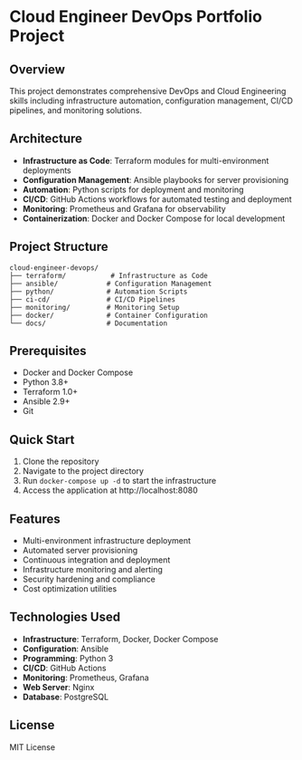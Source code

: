 # Cloud Engineer DevOps Portfolio Project

## Overview

This project demonstrates comprehensive DevOps and Cloud Engineering skills including infrastructure automation, configuration management, CI/CD pipelines, and monitoring solutions.

## Architecture

- **Infrastructure as Code**: Terraform modules for multi-environment deployments
- **Configuration Management**: Ansible playbooks for server provisioning
- **Automation**: Python scripts for deployment and monitoring
- **CI/CD**: GitHub Actions workflows for automated testing and deployment
- **Monitoring**: Prometheus and Grafana for observability
- **Containerization**: Docker and Docker Compose for local development

## Project Structure

```
cloud-engineer-devops/
├── terraform/           # Infrastructure as Code
├── ansible/            # Configuration Management
├── python/             # Automation Scripts
├── ci-cd/              # CI/CD Pipelines
├── monitoring/         # Monitoring Setup
├── docker/             # Container Configuration
└── docs/               # Documentation
```

## Prerequisites

- Docker and Docker Compose
- Python 3.8+
- Terraform 1.0+
- Ansible 2.9+
- Git

## Quick Start

1. Clone the repository
2. Navigate to the project directory
3. Run `docker-compose up -d` to start the infrastructure
4. Access the application at http://localhost:8080

## Features

- Multi-environment infrastructure deployment
- Automated server provisioning
- Continuous integration and deployment
- Infrastructure monitoring and alerting
- Security hardening and compliance
- Cost optimization utilities

## Technologies Used

- **Infrastructure**: Terraform, Docker, Docker Compose
- **Configuration**: Ansible
- **Programming**: Python 3
- **CI/CD**: GitHub Actions
- **Monitoring**: Prometheus, Grafana
- **Web Server**: Nginx
- **Database**: PostgreSQL

## License

MIT License
